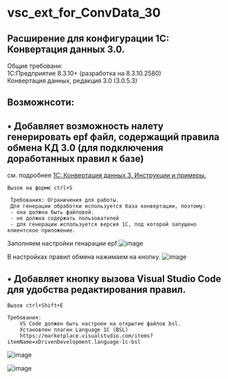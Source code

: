 # vsc_ext_for_ConvData_30

## Расширение для конфигурации 1С: Конвертация данных 3.0.  

Общие требовани:  
    1С:Предприятие 8.3.10+ (разработка на 8.3.10.2580)  
    Конвертация данных, редакция 3.0 (3.0.5.3)

## Возможнсоти:  

## • Добавляет возможность налету генерировать epf файл, содержащий правила обмена КД 3.0 (для подключения доработанных правил к базе)  
см. подробнее [1С: Конвертация данных 3. Инструкции и примеры.](https://infostart.ru/public/695523 "Заголовок ссылки")
    
    Вызов на форме ctrl+S  

	 Требования: Ограничения для работы.
	 Для генерации обработки используется база конвертации, поэтому:
	 - она должна быть файловой.
	 - не должна содержать пользователей
	 - для генерации используется версия 1С, под которой запущено клиентское приложение.
Заполняем настройки генарации epf
![image](https://user-images.githubusercontent.com/18395787/48792617-c32e2200-ed05-11e8-8e1f-49136c19882e.png)  

В настройках правил обмена нажимаем на кнопку.
![image](https://user-images.githubusercontent.com/18395787/48792721-0a1c1780-ed06-11e8-8c05-32152eebee98.png)  

## • Добавляет кнопку вызова Visual Studio Code для удобства редактирования правил.
    Вызов ctrl+Shift+E  

    Требования:
        VS Code должен быть настроен на открытие файлов bsl.  
        Установлен плагин Language 1C (BSL)  
        https://marketplace.visualstudio.com/items?itemName=xDrivenDevelopment.language-1c-bsl


![image](https://user-images.githubusercontent.com/18395787/48768558-63665580-ecca-11e8-9784-5a52c8dd50cd.png)

![image](https://user-images.githubusercontent.com/18395787/48768641-a4f70080-ecca-11e8-8caf-633f0fcf443b.png)
